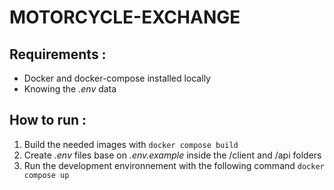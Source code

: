 # MOTORCYCLE-EXCHANGE

## Requirements :

- Docker and docker-compose installed locally
- Knowing the _.env_ data

## How to run :

1. Build the needed images with `docker compose build`
2. Create _.env_ files base on _.env.example_ inside the /client and /api folders
3. Run the development environnement with the following command `docker compose up`

